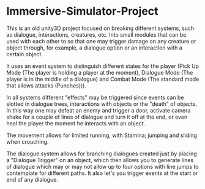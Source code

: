 # Immersive-Simulator-Project
This is an old unity3D project focused on breaking different systems, such as dialogue, interactions, creatures, etc. Into small modules that can be used with each other to so that one may trigger damage on any creature or object through, for example, a dialogue option or an interaction with a certain object.

It uses an event system to distinguish different states for the player (Pick Up Mode (The player is holding a player at the moment), Dialogue Mode (The player is in the middle of a dialogue) and Combat Mode (The standard mode that allows attacks (Punches))).

In all systems different "effects" may be triggered since events can be slotted in dialogue trees, interactions with objects or the "death" of objects. In this way one may defeat an enemy and trigger a door, activate camera shake for a couple of lines of dialogue and turn it off at the end, or even heal the player the moment he interacts with an object.

The movement allows for limited running, with Stamina; jumping and sliding when crouching.

The dialogue system allows for branching dialogues created just by placing a "Dialogue Trigger" on an object, which then allows you to generate lines of dialogue which may or may not allow up to four options with line jumps to contemplate for different paths. It also let's you trigger events at the start or end of any dialogue.
